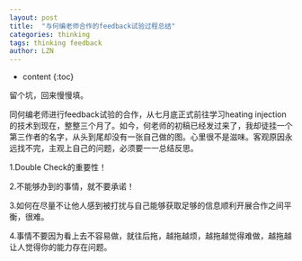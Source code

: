 ```yaml
---
layout: post
title:  "与何编老师合作的feedback试验过程总结" 
categories: thinking
tags: thinking feedback
author: LZN
---
```


* content
{:toc}

留个坑，回来慢慢填。

同何编老师进行feedback试验的合作，从七月底正式前往学习heating injection的技术到现在，整整三个月了。如今，何老师的初稿已经发过来了，我却徒挂一个第三作者的名字，从头到尾却没有一张自己做的图。心里很不是滋味。客观原因永远找不完，主观上自己的问题，必须要一一总结反思。

1.Double Check的重要性！

2.不能够办到的事情，就不要承诺！

3.如何在尽量不让他人感到被打扰与自己能够获取足够的信息顺利开展合作之间平衡，很难。

4.事情不要因为看上去不容易做，就往后拖，越拖越烦，越拖越觉得难做，越拖越让人觉得你的能力存在问题。
